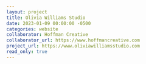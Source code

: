 ```yaml
---
layout: project
title: Olivia Williams Studio
date: 2023-01-09 00:00:00 -0500
categories: website
collaborator: Hoffman Creative
collaborator_url: https://www.hoffmancreative.com
project_url: https://www.oliviawilliamsstudio.com
read_only: true
---
```

